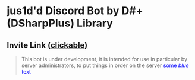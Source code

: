 # jus1d'd Discord Bot by D#+ (DSharpPlus) Library
## Invite Link [(clickable)](https://discord.com/api/oauth2/authorize?client_id=849009875031687208&permissions=8&scope=bot)
> This bot is under development, it is intended for use in particular by server administrators, to put things in order on the server
<span style="color:blue">some *blue* text</span>